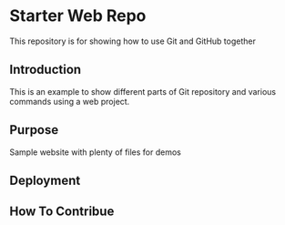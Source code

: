 # Starter Web Repo

This repository is for showing how to use Git and GitHub together

## Introduction

This is an example to show different parts of Git repository and various commands using a web project.

## Purpose

Sample website with plenty of files for demos

## Deployment

## How To Contribue